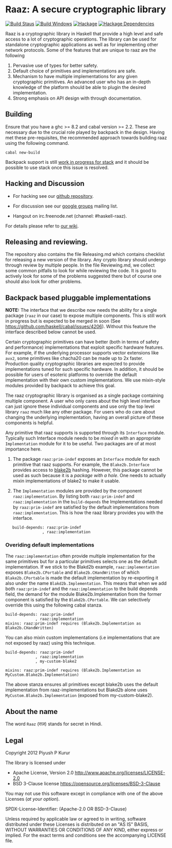 Raaz: A secure cryptographic library
====================================

[![Build Staus][travis-status]][travis-raaz]
[![Build Windows][appveyor-status]][appveyor-raaz]
[![Hackage][hackage-badge]][hackage]
[![Hackage Dependencies][hackage-deps-badge]][hackage-deps]

Raaz is a cryptographic library in Haskell that provide a high level
and safe access to a lot of cryptographic operations. The library can
be used for standalone cryptographic applications as well as for
implementing other network protocols. Some of the features that are
unique to raaz are the following

1. Pervasive use of types for better safety.
2. Default choice of primitives and implementations are safe.
3. Mechanism to have multiple implementations for any given
   cryptographic primitives. An advanced user who has an in-depth
   knowledge of the platform should be able to plugin the desired
   implementation.
4. Strong emphasis on API design with through documentation.

Building
--------

Ensure that you have a ghc >= 8.2 and cabal version >= 2.2. These are
necessary due to the crucial role played by backpack in the design.
Having met these pre-requisites, the recommended approach towards
building raaz using the following command.

    cabal new-build

Backpack support is still [work in progress for stack][stack-backpack]
and it should be possible to use stack once this issue is resolved.

Hacking and Discussion
----------------------

* For hacking see our [github repository][repo].

* For discussion see our [google groups][emailgroups] mailing list.

* Hangout on irc.freenode.net (channel: #haskell-raaz).

For details please refer to [our wiki][wiki].

## Releasing and reviewing.

The repository also contains the file Releasing.md which contains
checklist for releasing a new version of the library. Any crypto
library should undergo through review by multiple people. In the file
Reviewing.md, we collect some common pitfalls to look for while
reviewing the code. It is good to actively look for some of the
problems suggested there but of course one should also look for other
problems.

Backpack based pluggable implementations
----------------------------------------

**NOTE:** The interface that we describe now needs the ability for a
single package (`raaz` in our case) to expose multiple
components. This is still work in progress but is expected to be
merged in soon (See
<https://github.com/haskell/cabal/issues/4206>). Without this feature
the interface described below cannot be used.

Certain cryptographic primitives can have better (both in terms of
safety and performance) implementations that exploit specific hardware
features. For example, if the underlying processor supports vector
extensions like `avx2`, some primitives like chacha20 can be made up
to 2x faster. Production quality cryptographic libraries are expected
to provide implementations tuned for such specific hardware. In
addition, it should be possible for users of esoteric platforms to
override the default implementation with their own custom
implementations. We use mixin-style modules provided by backpack to
achieve this goal.

The raaz cryptographic library is organised as a single package
containing multiple component. A user who only cares about the high
level interface can just ignore these individual components and use
only the top level library `raaz` much like any other package. For
users who do care about changing the underlying implementation, having
an overall picture of these components is helpful.

Any primitive that raaz supports is supported through its `Interface`
module. Typically such Interface module needs to be _mixed in_ with an
appropriate `Implementation` module for it to be useful. Two packages
are of at most importance here.

1. The package `raaz:prim-indef` exposes an `Interface` module for
   each primitive that raaz supports. For example, the
   `Blake2b.Interface` provides access to [blake2b][blake2] hashing.
   However, this package cannot be used as such because it is a
   _package with a hole_. One needs to actually mixin implementations
   of blake2 to make it usable.

2. The `Implementation` modules are provided by the component
   `raaz:implementation`. By listing both `raaz:prim-indef` and
   `raaz:implementation` in the `build-depends` the Implementations
   needed by `raaz:prim-indef` are satisfied by the default
   implementations from `raaz:implementation`. This is how the raaz
   library provides you with the interface.

```
   build-depends: raaz:prim-indef
                , raaz:implementation

```

### Overiding default implementations

The `raaz:implementation` often provide multiple implementation for
the same primitives but for a particular primitives selects one as the
default implementation. If we stick to the Blakd2b example,
`raaz:implementation` exposes `Blake2b.CPortable` and
`Blake2b.CHandWritten` of which `Blake2b.CPortable` is made the
default implementation by re-exporting it also under the name
`Blakd2b.Implementation`. This means that when we add both
`raaz:prim-indef` and the `raaz:implementation` to the build depends
field, the demand for the module Blake2b.Implementation from the
former component is satisfied by the `Blakd2b.CPortable`. We can selectively override this
using the following cabal stanza.


```
build-depends: raaz:prim-indef
             , raaz:implementation
mixins: raaz:prim-indef requires (Blake2b.Implementation as Blake2b.CHandWritten)
```

You can also mixin custom implementations (i.e implementations that
are not exposed by raaz) using this technique.


```
build-depends: raaz:prim-indef
             , raaz:implementation
             , my-custom-blake2

mixins: raaz:prim-indef requires (Blake2b.Implementation as MyCustom.Blake2b.Implementation)

```

The above stanza ensures all primitives except blake2b uses the
default implementation from raaz-implementations but Blakd2b alone
uses `MyCustom.Blake2b.Implementation` (exposed from
my-custom-blake2).


About the name
--------------

The word `Raaz` (&#x0930;&#x093E;&#x095B;) stands for secret in Hindi.


Legal
-----

Copyright 2012 Piyush P Kurur

The library is licensed under

* Apache License, Version 2.0
  <http://www.apache.org/licenses/LICENSE-2.0>
* BSD 3-Clause license
  <https://opensource.org/licenses/BSD-3-Clause>

You may not use this software except in compliance with one of the
above Licenses (*at your option*).

SPDX-License-Identifier: (Apache-2.0 OR  BSD-3-Clause)

Unless required by applicable law or agreed to in writing, software
distributed under these Licenses is distributed on an "AS IS" BASIS,
WITHOUT WARRANTIES OR CONDITIONS OF ANY KIND, either express or
implied. For the exact terms and conditions see the accompanying
LICENSE file.


[wiki]: <https://github.com/raaz-crypto/raaz/wiki> "Raaz Wiki"
[repo]: <https://github.com/raaz-crypto/raaz> "Raaz on github"
[blake2]: <https://blake2.net/> "Blake2 hash function"
[emailgroups]: <https://groups.google.com/forum/#!forum/hraaz> "Raaz on Google groups"
[waffle-raaz]:   <https://waffle.io/raaz-crypto/raaz>
[waffle-inprogress]: <https://badge.waffle.io/raaz-crypto/raaz.svg?label=waffle%3Ain%20progress&title=In%20Progress>
[travis-status]: <https://secure.travis-ci.org/raaz-crypto/raaz.png> "Build status"
[travis-raaz]: <https://travis-ci.org/raaz-crypto/raaz>
[stackage-lts-raaz]: <https://www.stackage.org/lts/package/raaz>
[stackage-nightly-raaz]: <https://www.stackage.org/nightly/package/raaz>

[stackage-lts-raaz-badge]: <https://www.stackage.org/package/raaz/badge/lts>
[stackage-nightly-raaz-badge]: <https://www.stackage.org/package/raaz/badge/nightly>

[hackage]:       <https://hackage.haskell.org/package/raaz>
[hackage-badge]: <https://img.shields.io/hackage/v/raaz.svg>
[hackage-deps-badge]: <https://img.shields.io/hackage-deps/v/raaz.svg>
[hackage-deps]: <https://packdeps.haskellers.com/feed?needle=raaz>
[appveyor-status]: <https://ci.appveyor.com/api/projects/status/github/raaz-crypto/raaz?branch=master&svg=true>
[appveyor-raaz]: <https://ci.appveyor.com/project/raaz-crypto/raaz>
[stack-backpack]: <https://github.com/commercialhaskell/stack/issues/2540>
